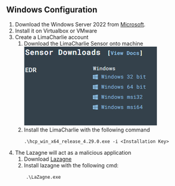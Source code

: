## Windows Configuration
1. Download the Windows Server 2022 from [Microsoft](https://www.microsoft.com/en-us/evalcenter/evaluate-windows-server-2022).
2. Install it on Virtualbox or VMware
3. Create a LimaCharlie account
   1. Download the LimaCharlie Sensor onto machine
            ![sensor download](./assest/sensorDownload.png)
   2. Install the LimaCharlie with the following command
        ```
        .\hcp_win_x64_release_4.29.0.exe -i <Installation Key>
        ```
4. The Lazagne will act as a malicious application 
   1. Download [Lazagne](https://github.com/AlessandroZ/LaZagne)
   2. Install lazagne with the following cmd:
    ```
        .\LaZagne.exe
    ```